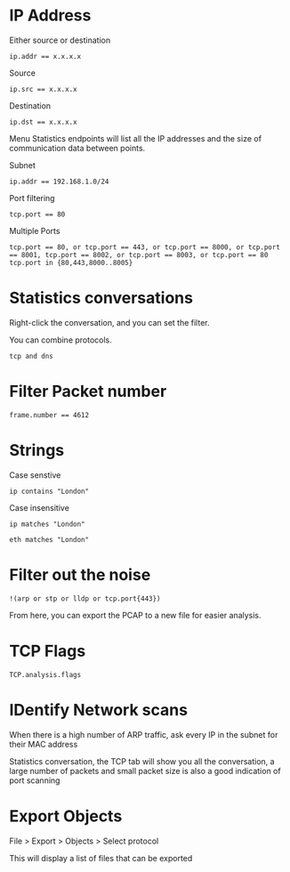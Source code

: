 # IP Address
Either source or destination
```
ip.addr == x.x.x.x
```

Source
```
ip.src == x.x.x.x
```

Destination
```
ip.dst == x.x.x.x
```

Menu Statistics endpoints will list all the IP addresses and the size of communication data between points. 

Subnet
```
ip.addr == 192.168.1.0/24
```

Port filtering
```
tcp.port == 80
```

Multiple Ports
```
tcp.port == 80, or tcp.port == 443, or tcp.port == 8000, or tcp.port == 8001, tcp.port == 8002, or tcp.port == 8003, or tcp.port == 80
tcp.port in {80,443,8000..8005}
```

# Statistics conversations
Right-click the conversation, and you can set the filter. 


You can combine protocols.
```
tcp and dns
```
# Filter Packet number
```
frame.number == 4612
```

# Strings
Case senstive
```
ip contains "London"
```
Case insensitive 
```
ip matches "London"
```

```
eth matches "London"
```

# Filter out the noise
```
!(arp or stp or lldp or tcp.port{443})
```
From here, you can export the PCAP to a new file for easier analysis. 


# TCP Flags

```
TCP.analysis.flags
```

# IDentify Network scans
When there is a high number of ARP traffic, ask every IP in the subnet for their MAC address

Statistics conversation, the TCP tab will show you all the conversation, a large number of packets and small packet size is also a good indication of port scanning

# Export Objects
File > Export > Objects > Select protocol

This will display a list of files that can be exported

